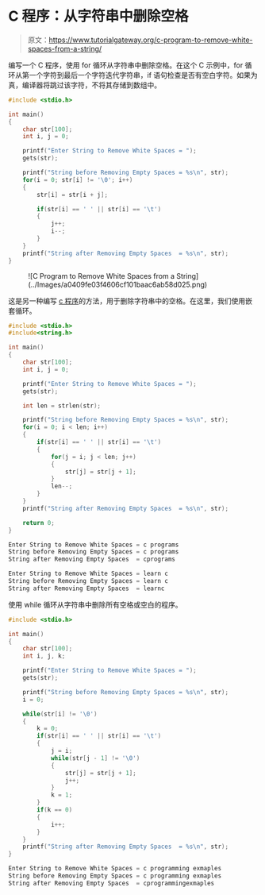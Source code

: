# C 程序：从字符串中删除空格

> 原文：<https://www.tutorialgateway.org/c-program-to-remove-white-spaces-from-a-string/>

编写一个 C 程序，使用 for 循环从字符串中删除空格。在这个 C 示例中，for 循环从第一个字符到最后一个字符迭代字符串，if 语句检查是否有空白字符。如果为真，编译器将跳过该字符，不将其存储到数组中。

```c
#include <stdio.h>

int main()
{
    char str[100];
    int i, j = 0;

    printf("Enter String to Remove White Spaces = ");
    gets(str);

    printf("String before Removing Empty Spaces = %s\n", str);
    for(i = 0; str[i] != '\0'; i++)
    {
        str[i] = str[i + j];

        if(str[i] == ' ' || str[i] == '\t')
        {
            j++;
            i--;
        }
    }
    printf("String after Removing Empty Spaces  = %s\n", str);
}
```

<figure class="wp-block-image size-large">![C Program to Remove White Spaces from a String](../Images/a0409fe03f4606cf101baac6ab58d025.png)</figure>

这是另一种编写 [c 程序](https://www.tutorialgateway.org/c-programming-examples/)的方法，用于删除字符串中的空格。在这里，我们使用嵌套循环。

```c
#include <stdio.h>
#include<string.h>

int main()
{
    char str[100];
    int i, j = 0;

    printf("Enter String to Remove White Spaces = ");
    gets(str);

    int len = strlen(str);

    printf("String before Removing Empty Spaces = %s\n", str);
    for(i = 0; i < len; i++)
    {
        if(str[i] == ' ' || str[i] == '\t')
        {
            for(j = i; j < len; j++)
            {
                str[j] = str[j + 1];
            }
            len--;
        }
    }
    printf("String after Removing Empty Spaces  = %s\n", str);

    return 0;
}
```

```c
Enter String to Remove White Spaces = c programs
String before Removing Empty Spaces = c programs
String after Removing Empty Spaces  = cprograms

Enter String to Remove White Spaces = learn c
String before Removing Empty Spaces = learn c
String after Removing Empty Spaces  = learnc
```

使用 while 循环从字符串中删除所有空格或空白的程序。

```c
#include <stdio.h>

int main()
{
    char str[100];
    int i, j, k;

    printf("Enter String to Remove White Spaces = ");
    gets(str);

    printf("String before Removing Empty Spaces = %s\n", str);
    i = 0;

    while(str[i] != '\0')
    {
        k = 0;
        if(str[i] == ' ' || str[i] == '\t')
        {
            j = i;
            while(str[j - 1] != '\0')
            {
                str[j] = str[j + 1];
                j++;
            }
            k = 1;
        }
        if(k == 0)
        {
            i++;
        }
    }
    printf("String after Removing Empty Spaces  = %s\n", str);
}
```

```c
Enter String to Remove White Spaces = c programming exmaples
String before Removing Empty Spaces = c programming exmaples
String after Removing Empty Spaces  = cprogrammingexmaples
```